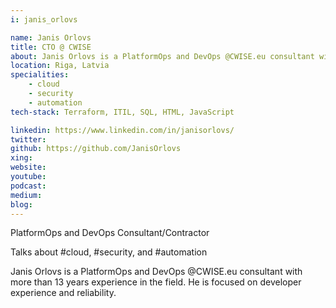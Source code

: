 ```yaml
---
i: janis_orlovs

name: Janis Orlovs
title: CTO @ CWISE
about: Janis Orlovs is a PlatformOps and DevOps @CWISE.eu consultant with more than 13 years experience in the field. 
location: Riga, Latvia
specialities:
    - cloud
    - security
    - automation
tech-stack: Terraform, ITIL, SQL, HTML, JavaScript

linkedin: https://www.linkedin.com/in/janisorlovs/
twitter: 
github: https://github.com/JanisOrlovs
xing: 
website: 
youtube: 
podcast: 
medium: 
blog: 
---
```


PlatformOps and DevOps Consultant/Contractor

Talks about #cloud, #security, and #automation



Janis Orlovs is a PlatformOps and DevOps @CWISE.eu consultant with more than 13 years experience in the field. He is focused on developer experience and reliability. 
